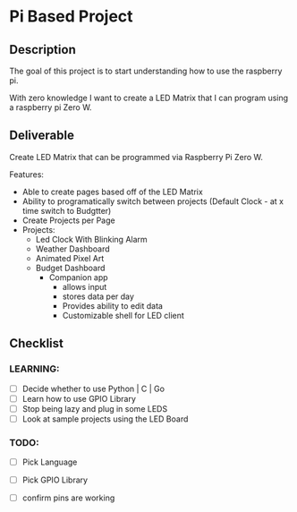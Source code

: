 # Pi Based Project

## Description
The goal of this project is to start understanding how to use the raspberry pi.

With zero knowledge I want to create a LED Matrix that I can program using a raspberry pi Zero W. 

## Deliverable
Create LED Matrix that can be programmed via Raspberry Pi Zero W.

Features: 
- Able to create pages based off of the LED Matrix
- Ability to programatically switch between projects (Default Clock - at x time switch to Budgtter)
- Create Projects per Page
- Projects:
    - Led Clock With Blinking Alarm
    - Weather Dashboard
    - Animated Pixel Art
    - Budget Dashboard 
        - Companion app 
            - allows input
            - stores data per day
            - Provides ability to edit data
            - Customizable shell for LED client
## Checklist

### LEARNING:
- [ ] Decide whether to use Python | C | Go
- [ ] Learn how to use GPIO Library
- [ ] Stop being lazy and plug in some LEDS
- [ ] Look at sample projects using the LED Board

### TODO:
- [ ] Pick Language
- [ ] Pick GPIO Library
- [ ] confirm pins are working

